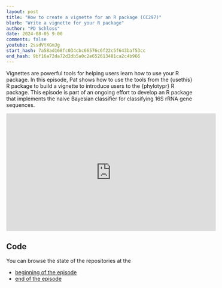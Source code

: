 ```yaml
---
layout: post
title: "How to create a vignette for an R package (CC297)"
blurb: "Write a vignette for your R package"
author: "PD Schloss"
date: 2024-08-05 9:00
comments: false
youtube: 2ssdVtXGmJg
start_hash: 7a58ad168fc034cbc66576c6f22c5f643baf53cc
end_hash: 9bf16a72da72d2db5a0c2e652613481ca2c4b966
---
```


Vignettes are powerful tools for helping users learn how to use your R package. In this episode, Pat shows how to use the tools from the {usethis} R package to build a vignette to introduce users to the {phylotypr} R package. This episode is part of an ongoing effort to develop an R package that implements the naive Bayesian classifier for classifying 16S rRNA gene sequences.

<iframe style="margin: 0 auto;display:block;" width="560" height="315" src="https://www.youtube.com/embed/{{ page.youtube }}" frameborder="0" allow="accelerometer; autoplay; encrypted-media; gyroscope; picture-in-picture" allowfullscreen></iframe>

## Code

You can browse the state of the repositories at the

* [beginning of the episode](https://github.com/riffomonas/phylotypr/tree/{{page.start_hash}})
* [end of the episode](https://github.com/riffomonas/phylotyprr/tree/{{page.end_hash}})
